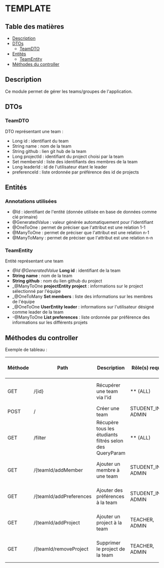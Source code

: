 # TEMPLATE

## Table des matières

- [Description](#description)
- [DTOs](#dtos)
  - [TeamDTO](#teamdto)
- [Entités](#entités)
  - [TeamEntity](#teamentity)
- [Méthodes du controller](#méthodes-du-controller)

## Description

Ce module permet de gérer les teams/groupes de l'application.

## DTOs

### TeamDTO

DTO représentant une team :

- Long id : identifiant du team
- String name : nom de la team
- String github : lien git hub de la team
- Long projectId : identifiant du project choisi par la team
- Set<Long> membersId : liste des identifiants des membres de la team
- Long leaderId : id de l'utilisateur étant le leader
- preferenceId : liste ordonnée par préférence des id de projects

## Entités

### Annotations utilisées

- @Id : identifiant de l'entité (donnée utilisée en base de données comme clé primaire)
- @GeneratedValue : valeur générée automatiquement pour l'identifiant
- @OneToOne : permet de préciser que l'attribut est une relation 1-1
- @ManyToOne : permet de préciser que l'attribut est une relation n-1
- @ManyToMany : permet de préciser que l'attribut est une relation n-n

### TeamEntity

Entité représentant une team

- _@Id @GeneratedValue_ **Long id** : identifiant de la team
- **String name** : nom de la team
- **String github** : nom du lien github du project
- _@ManyToOne **projectEntity project** : informations sur le project sélectionné par l'équipe
- _@OneToMany **Set<UserEntity> members** : liste des informations sur les membres de l'équipe
- _@OneToOne **UserEntity leader** : informations sur l'utilisateur désigné comme leader de la team
- -@ManyToOne **List<ProjectEntity> preferences** : liste ordonnée par préférence des informations sur les différents projets


## Méthodes du controller

Exemple de tableau :

| Méthode   | Path                   | Description                                               | Rôle(s) requis       | Condition(s) d'accès            | Query params (* : obligatoire)                                           | Body          | Retour               |
|-----------|------------------------|-----------------------------------------------------------|--------------------- |---------------------------------|--------------------------------------------------------------------------|---------------|----------------------|
| GET       | /{id}                  | Récupérer une team via l'id                               | ** (ALL)             | Être connecté (token en entête) | Aucun                                                                    | Aucun         | TeamDTO              |
| POST      | /                      | Créer une team                                            | STUDENT_INIT, ADMIN  | Aucune                          | Aucun                                                                    | TeamDTO       | TeamDTO              |
| GET       | /filter                | Récupère tous les étudiants filtrés selon des QueryParam  | ** (ALL)             | Être connecté (token en entête) | Long id, String name, Long projectId, Long leaderId                      | Aucun         | TeamDTO              |
| GET       | /{teamId/addMember     | Ajouter un membre à une team                              | STUDENT_INIT, ADMIN  | Être connecté (token en entête) | Aucun                                                                    | UserDTO       | TeamDTO              |
| GET       | /{teamId/addPreferences| Ajouter des préférences à la team                         | STUDENT_INIT, ADMIN  | Être connecté (token en entête) | Aucun                                                                    | TeamDTO       | TeamDTO              |
| GET       | /{teamId/addProject    | Ajouter un project à la team                              | TEACHER, ADMIN       | Être connecté (token en entête) | Aucun                                                                    | TeamDTO       | TeamDTO              |
| GET       | /{teamId/removeProject | Supprimer le project de la team                           | TEACHER, ADMIN       | Être connecté (token en entête) | Aucun                                                                    | Long          | TeamDTO              |
